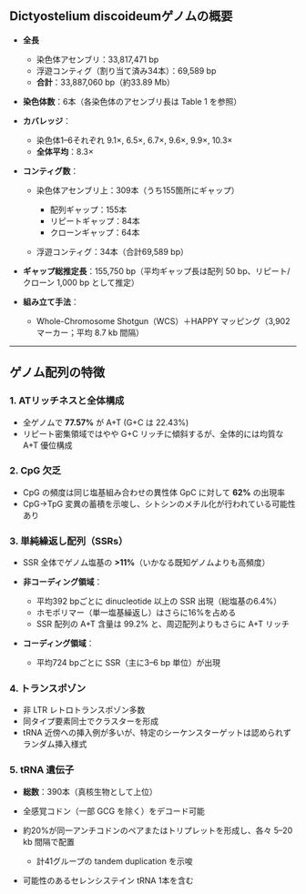 
## Dictyostelium discoideumゲノムの概要

* **全長**

  * 染色体アセンブリ：33,817,471 bp
  * 浮遊コンティグ（割り当て済み34本）：69,589 bp
  * **合計**：33,887,060 bp（約33.89 Mb）

* **染色体数**：6本（各染色体のアセンブリ長は Table 1 を参照）

* **カバレッジ**：

  * 染色体1–6それぞれ 9.1×, 6.5×, 6.7×, 9.6×, 9.9×, 10.3×
  * **全体平均**：8.3×

* **コンティグ数**：

  * 染色体アセンブリ上：309本（うち155箇所にギャップ）

    * 配列ギャップ：155本
    * リピートギャップ：84本
    * クローンギャップ：64本
  * 浮遊コンティグ：34本（合計69,589 bp）

* **ギャップ総推定長**：155,750 bp（平均ギャップ長は配列 50 bp、リピート/クローン 1,000 bp として推定）

* **組み立て手法**：

  * Whole-Chromosome Shotgun（WCS）＋HAPPY マッピング（3,902マーカー；平均 8.7 kb 間隔）

---

## ゲノム配列の特徴

### 1. ATリッチネスと全体構成

* 全ゲノムで **77.57%** が A+T (G+C は 22.43%)
* リピート密集領域ではやや G+C リッチに傾斜するが、全体的には均質な A+T 優位構成

### 2. CpG 欠乏

* CpG の頻度は同じ塩基組み合わせの異性体 GpC に対して **62%** の出現率
* CpG→TpG 変異の蓄積を示唆し、シトシンのメチル化が行われている可能性あり

### 3. 単純繰返し配列（SSRs）

* SSR 全体でゲノム塩基の **>11%**（いかなる既知ゲノムよりも高頻度）
* **非コーディング領域**：

  * 平均392 bpごとに dinucleotide 以上の SSR 出現（総塩基の6.4%）
  * ホモポリマー（単一塩基繰返し）はさらに16%を占める
  * SSR 配列の A+T 含量は 99.2% と、周辺配列よりもさらに A+T リッチ
* **コーディング領域**：

  * 平均724 bpごとに SSR（主に3–6 bp 単位）が出現

### 4. トランスポゾン

* 非 LTR レトロトランスポゾン多数
* 同タイプ要素同士でクラスターを形成
* tRNA 近傍への挿入例が多いが、特定のシーケンスターゲットは認められずランダム挿入様式

### 5. tRNA 遺伝子

* **総数**：390本（真核生物として上位）
* 全感覚コドン（一部 GCG を除く）をデコード可能
* 約20%が同一アンチコドンのペアまたはトリプレットを形成し、各々 5–20 kb 間隔で配置

  * 計41グループの tandem duplication を示唆
* 可能性のあるセレンシステイン tRNA 1本を含む


